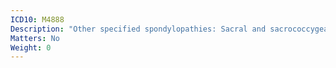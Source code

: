 ```yaml
---
ICD10: M4888
Description: "Other specified spondylopathies: Sacral and sacrococcygeal region"
Matters: No
Weight: 0
---
```


